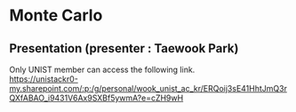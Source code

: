 # Monte Carlo

## Presentation (presenter : Taewook Park)
Only UNIST member can access the following link.  
https://unistackr0-my.sharepoint.com/:p:/g/personal/wook_unist_ac_kr/ERQoij3sE41HhtJmQ3rQXfABAO_i9431V6Ax9SXBf5ywmA?e=cZH9wH
